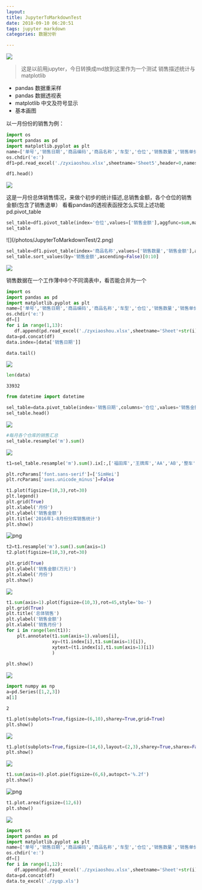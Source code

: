 ```yaml
---
layout: 
title: JupyterToMarkdownTest
date: 2018-09-10 06:20:51
tags: jupyter markdown
categories: 数据分析

---
```

![](/photos/JupyterToMarkdownTest/output_14_0.png)
> 这是以前用jupyter，今日转换成md放到这里作为一个测试
  销售描述统计与 matplotlib

 - pandas 数据重采样
 - pandas 数据透视表
 - matplotlib 中文及符号显示
 - 基本画图

  以一月份份的销售为例：

```python
import os
import pandas as pd
import matplotlib.pyplot as plt
name=['单号','销售日期','商品编码','商品名称','车型','仓位','销售数量','销售单价','销售金额']
os.chdir('e:')
df1=pd.read_excel('./zyxiaoshou.xlsx',sheetname='Sheet5',header=0,names=name)

```

```python
df1.head()
```

![](/photos/JupyterToMarkdownTest/1.png)

这是一月份总体销售情况，来做个初步的统计描述,总销售金额，各个仓位的销售金额(包含了销售退单）
看看pandas的透视表函授怎么实现上述功能 pd.pivot_table

```python
sel_table=df1.pivot_table(index='仓位',values=['销售金额'],aggfunc=sum,margins_name='销售总计',margins=True)
sel_table
```

<div>
![](/photos/JupyterToMarkdownTest/2.png)


```python
sel_table=df1.pivot_table(index='商品名称',values=['销售数量','销售金额'],aggfunc=sum)
sel_table.sort_values(by='销售金额',ascending=False)[0:10]
```

![](/photos/JupyterToMarkdownTest/3.png)


销售数据在一个工作薄中8个不同滴表中，看否能合并为一个

```python
import os
import pandas as pd
import matplotlib.pyplot as plt
name=['单号','销售日期','商品编码','商品名称','车型','仓位','销售数量','销售单价','销售金额']
os.chdir('e:')
df=[]
for i in range(1,13):
   df.append(pd.read_excel('./zyxiaoshou.xlsx',sheetname='Sheet'+str(i),header=0,names=name))
data=pd.concat(df)
data.index=[data['销售日期']]
```

```python
data.tail()
```
![](/photos/JupyterToMarkdownTest/4.png)

```python
len(data)
```

    33932

```python
from datetime import datetime
```

```python
sel_table=data.pivot_table(index='销售日期',columns='仓位',values='销售金额',aggfunc=sum,fill_value=0)
sel_table.head()
```

![](/photos/JupyterToMarkdownTest/5.png)
```python
#每月各个仓库的销售汇总
sel_table.resample('m').sum()
```

![](/photos/JupyterToMarkdownTest/6.png)
```python
t1=sel_table.resample('m').sum().ix[:,['福田库','王牌库','AA','AB','整车','轮胎库']]

plt.rcParams['font.sans-serif']=['SimHei']
plt.rcParams['axes.unicode_minus']=False

t1.plot(figsize=(10,3),rot=30)
plt.legend()
plt.grid(True)
plt.xlabel('月份')
plt.ylabel('销售金额')
plt.title('2016年1-8月份分库销售统计')
plt.show()

```

![png](/photos/JupyterToMarkdownTest/output_12_0.png)



```python
t2=t1.resample('m').sum().sum(axis=1)
t2.plot(figsize=(10,3),rot=30)

plt.grid(True)
plt.ylabel('销售金额(万元)')
plt.xlabel('月份')
plt.show()

```


![](/photos/JupyterToMarkdownTest/output_13_0.png)



```python
t1.sum(axis=1).plot(figsize=(10,3),rot=45,style='bo-')
plt.grid(True)
plt.title('总体销售')
plt.ylabel('销售金额')
plt.xlabel('销售月份')
for i in range(len(t1)):
    plt.annotate(t1.sum(axis=1).values[i],
                 xy=(t1.index[i],t1.sum(axis=1)[i]),
                 xytext=(t1.index[i],t1.sum(axis=1)[i])
                 )
   
plt.show()
```

![](/photos/JupyterToMarkdownTest/output_14_0.png)

```python
import numpy as np
a=pd.Series([1,2,3])
a[1]
```

    2

```python
t1.plot(subplots=True,figsize=(6,10),sharey=True,grid=True)
plt.show()
```


![](/photos/JupyterToMarkdownTest/output_16_0.png)



```python
t1.plot(subplots=True,figsize=(14,6),layout=(2,3),sharey=True,sharex=False,grid=True)
plt.show()
```

![](/photos/JupyterToMarkdownTest/output_17_0.png)

```python
t1.sum(axis=0).plot.pie(figsize=(6,6),autopct='%.2f')
plt.show()
```
![png](/photos/JupyterToMarkdownTest/output_18_0.png)

```python
t1.plot.area(figsize=(12,6))
plt.show()
```
![](/photos/JupyterToMarkdownTest/output_19_0.png)

```python
import os
import pandas as pd
import matplotlib.pyplot as plt
name=['单号','销售日期','商品编码','商品名称','车型','仓位','销售数量','销售单价','销售金额']
os.chdir('e:')
df=[]
for i in range(1,12):
   df.append(pd.read_excel('./zyxiaoshou.xlsx',sheetname='Sheet'+str(i),header=0,names=name))
data=pd.concat(df)
data.to_excel('./zyqp.xls')
```
